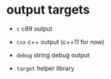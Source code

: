 # output targets

* `c` c89 output
* `cxx` c++ output (c++11 for now)
* `debug` string debug output

* `target` helper library